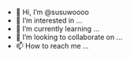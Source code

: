 - 👋 Hi, I’m @susuwoooo
- 👀 I’m interested in ...
- 🌱 I’m currently learning ...
- 💞️ I’m looking to collaborate on ...
- 📫 How to reach me ...

<!---
susuwoooo/susuwoooo is a ✨ special ✨ repository because its `README.md` (this file) appears on your GitHub profile.
You can click the Preview link to take a look at your changes.
--->
